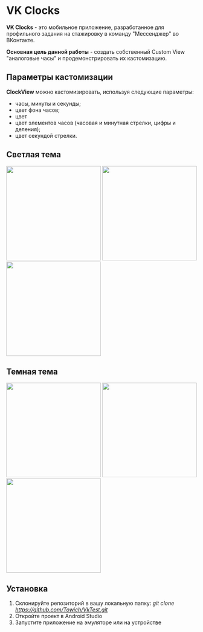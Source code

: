 # VK Clocks
**VK Clocks** - это мобильное приложение, разработанное для профильного задания на стажировку в команду "Мессенджер" во ВКонтакте.

**Основная цель данной работы** - создать собственный Custom View "аналоговые часы" и продемонстрировать их кастомизацию.

## Параметры кастомизации
**ClockView** можно кастомизировать, используя следующие параметры:
- часы, минуты и секунды;
- цвет фона часов;
- цвет 
- цвет элементов часов (часовая и минутная стрелки, цифры и деления);
- цвет секундой стрелки.

## Светлая тема
<img src="https://github.com/Towich/VK-clocks/assets/100920758/75816512-a625-4806-abb6-20da5f4ea89a" width="250">
<img src="https://github.com/Towich/VK-clocks/assets/100920758/e98f4274-e4fa-4e47-b979-e5391d1d1223" width="250">
<img src="https://github.com/Towich/VK-clocks/assets/100920758/fa3fea0f-ce99-4717-993b-ea8518ae4511" width="250">

## Темная тема
<img src="https://github.com/Towich/VK-clocks/assets/100920758/da7aa509-5b19-4d91-bd13-43f038b85d3d" width="250">
<img src="https://github.com/Towich/VK-clocks/assets/100920758/ba5a9c89-cc47-4d0f-9474-ccbf48c3f18b" width="250">
<img src="https://github.com/Towich/VK-clocks/assets/100920758/bbc4bbc8-133a-4eea-857f-828aea6e8315" width="250">

## Установка
1. Склонируйте репозиторий в вашу локальную папку: *git clone https://github.com/Towich/VkTest.git*
2. Откройте проект в Android Studio
3. Запустите приложение на эмуляторе или на устройстве

